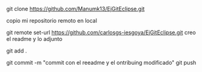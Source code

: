 git clone https://github.com/Manumk13/EjGitEclipse.git

copio mi repositorio remoto en local

git remote set-url https://github.com/carlosgs-iesgoya/EjGitEclipse.git
creo el readme y lo adjunto

git add .

git commit -m "commit con el reeadme y el ontribuing modificado"
git push
